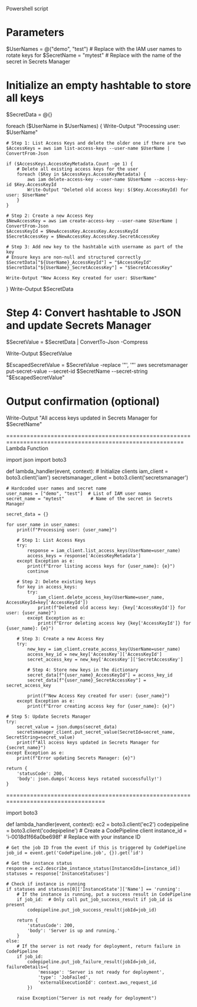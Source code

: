 Powershell script

# Parameters
$UserNames = @("demo", "test")  # Replace with the IAM user names to rotate keys for
$SecretName = "mytest"                # Replace with the name of the secret in Secrets Manager

# Initialize an empty hashtable to store all keys
$SecretData = @{}

foreach ($UserName in $UserNames) {
    Write-Output "Processing user: $UserName"

    # Step 1: List Access Keys and delete the older one if there are two
    $AccessKeys = aws iam list-access-keys --user-name $UserName | ConvertFrom-Json

    if ($AccessKeys.AccessKeyMetadata.Count -ge 1) {
        # Delete all existing access keys for the user
        foreach ($Key in $AccessKeys.AccessKeyMetadata) {
            aws iam delete-access-key --user-name $UserName --access-key-id $Key.AccessKeyId
            Write-Output "Deleted old access key: $($Key.AccessKeyId) for user: $UserName"
        }
    }

    # Step 2: Create a new Access Key
    $NewAccessKey = aws iam create-access-key --user-name $UserName | ConvertFrom-Json
    $AccessKeyId = $NewAccessKey.AccessKey.AccessKeyId
    $SecretAccessKey = $NewAccessKey.AccessKey.SecretAccessKey

    # Step 3: Add new key to the hashtable with username as part of the key
    # Ensure keys are non-null and structured correctly
    $SecretData["${UserName}_AccessKeyId"] = "$AccessKeyId"
    $SecretData["${UserName}_SecretAccessKey"] = "$SecretAccessKey"

    Write-Output "New Access Key created for user: $UserName"
}
Write-Output $SecretData

# Step 4: Convert hashtable to JSON and update Secrets Manager
$SecretValue = $SecretData | ConvertTo-Json -Compress

Write-Output $SecretValue


$EscapedSecretValue = $SecretValue -replace '"', '\"'
aws secretsmanager put-secret-value --secret-id $SecretName --secret-string "$EscapedSecretValue"

# Output confirmation (optional)
Write-Output "All access keys updated in Secrets Manager for $SecretName"

==========================================================================================================
Lambda Function

import json
import boto3

def lambda_handler(event, context):
    # Initialize clients
    iam_client = boto3.client('iam')
    secretsmanager_client = boto3.client('secretsmanager')
    
    # Hardcoded user names and secret name
    user_names = ["demo", "test"]  # List of IAM user names
    secret_name = "mytest"          # Name of the secret in Secrets Manager

    secret_data = {}
    
    for user_name in user_names:
        print(f"Processing user: {user_name}")

        # Step 1: List Access Keys
        try:
            response = iam_client.list_access_keys(UserName=user_name)
            access_keys = response['AccessKeyMetadata']
        except Exception as e:
            print(f"Error listing access keys for {user_name}: {e}")
            continue
        
        # Step 2: Delete existing keys
        for key in access_keys:
            try:
                iam_client.delete_access_key(UserName=user_name, AccessKeyId=key['AccessKeyId'])
                print(f"Deleted old access key: {key['AccessKeyId']} for user: {user_name}")
            except Exception as e:
                print(f"Error deleting access key {key['AccessKeyId']} for {user_name}: {e}")

        # Step 3: Create a new Access Key
        try:
            new_key = iam_client.create_access_key(UserName=user_name)
            access_key_id = new_key['AccessKey']['AccessKeyId']
            secret_access_key = new_key['AccessKey']['SecretAccessKey']

            # Step 4: Store new keys in the dictionary
            secret_data[f"{user_name}_AccessKeyId"] = access_key_id
            secret_data[f"{user_name}_SecretAccessKey"] = secret_access_key
            
            print(f"New Access Key created for user: {user_name}")
        except Exception as e:
            print(f"Error creating access key for {user_name}: {e}")

    # Step 5: Update Secrets Manager
    try:
        secret_value = json.dumps(secret_data)
        secretsmanager_client.put_secret_value(SecretId=secret_name, SecretString=secret_value)
        print(f"All access keys updated in Secrets Manager for {secret_name}")
    except Exception as e:
        print(f"Error updating Secrets Manager: {e}")
    
    return {
        'statusCode': 200,
        'body': json.dumps('Access keys rotated successfully!')
    }

===================================================================================

import boto3

def lambda_handler(event, context):
    ec2 = boto3.client('ec2')
    codepipeline = boto3.client('codepipeline')  # Create a CodePipeline client
    instance_id = 'i-0018d1f66a0be698f'  # Replace with your instance ID
    
    # Get the job ID from the event if this is triggered by CodePipeline
    job_id = event.get('CodePipeline.job', {}).get('id')

    # Get the instance status
    response = ec2.describe_instance_status(InstanceIds=[instance_id])
    statuses = response['InstanceStatuses']
    
    # Check if instance is running
    if statuses and statuses[0]['InstanceState']['Name'] == 'running':
        # If the instance is running, put a success result in CodePipeline
        if job_id:  # Only call put_job_success_result if job_id is present
            codepipeline.put_job_success_result(jobId=job_id)
        
        return {
            'statusCode': 200,
            'body': 'Server is up and running.'
        }
    else:
        # If the server is not ready for deployment, return failure in CodePipeline
        if job_id:
            codepipeline.put_job_failure_result(jobId=job_id, failureDetails={
                'message': 'Server is not ready for deployment',
                'type': 'JobFailed',
                'externalExecutionId': context.aws_request_id
            })
        
        raise Exception("Server is not ready for deployment")



